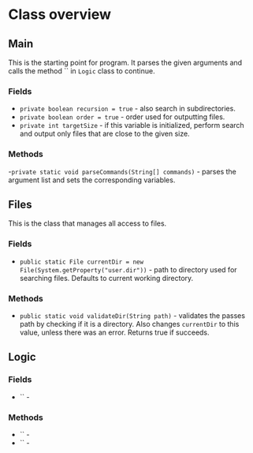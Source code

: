 # Class overview

## Main

This is the starting point for program. It parses the given arguments and calls the method `` in `Logic` class to continue.

### Fields

- `private boolean recursion = true` - also search in subdirectories.
- `private boolean order = true` - order used for outputting files.
- `private int targetSize` - if this variable is initialized, perform search and output only files that are close to the given size.

### Methods

-`private static void parseCommands(String[] commands)` - parses the argument list and sets the corresponding variables.

## Files

This is the class that manages all access to files.

### Fields

- `public static File currentDir = new File(System.getProperty("user.dir"))` - path to directory used for searching files. Defaults to current working directory.

### Methods

- `public static void validateDir(String path)` - validates the passes path by checking if it is a directory. Also changes `currentDir` to this value, unless there was an error. Returns true if succeeds.

## Logic

### Fields

- `` -

### Methods

- `` -
- `` -